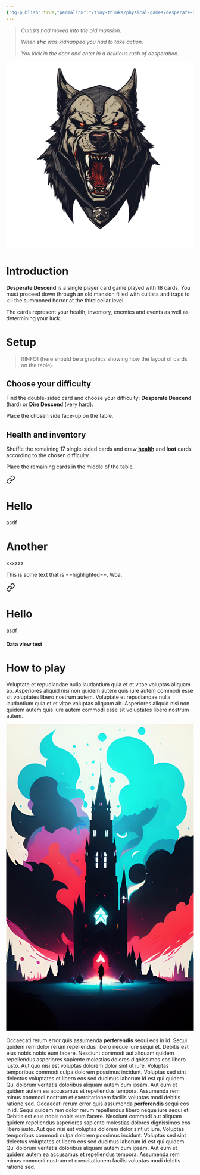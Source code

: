 ```yaml
---
{"dg-publish":true,"permalink":"/tiny-thinks/physical-games/desperate-descend/desperate-descend/","tags":["physical-game"]}
---
```



> *Cultists had moved into the old mansion.* 
> 
> *When **she** was kidnapped you had to take action.* 
> 
> *You kick in the door and enter in a delirious rush of desperation.*

![guarddog-transparant.png](/img/user/guarddog-transparant.png)

# Introduction
**Desperate Descend** is a single player card game played with 18 cards. You must proceed down through an old mansion filled with cultists and traps to kill the summoned horror at the third cellar level.

The cards represent your health, inventory, enemies and events as well as determining your luck.

# Setup

> [!INFO] (here should be a graphics showing how the layout of cards on the table).

## Choose your difficulty
<!-- > [!WARNING] **Desperate Descend** is not an easy game and most runs will end in failure.  -->

Find the double-sided card and choose your difficulty: **Desperate Descend** (hard) or **Dire Descend** (very hard).

Place the chosen side face-up on the table.

## Health and inventory
Shuffle the remaining 17 single-sided cards and draw <abbr title="Represented by face-down cards">**health**</abbr> and **loot** cards according to the chosen difficulty. 

Place the remaining cards in the middle of the table.


<div class="transclusion internal-embed is-loaded"><a class="markdown-embed-link" href="/tiny-thinks/physical-games/desperate-descend/how-to-play/" aria-label="Open link"><svg xmlns="http://www.w3.org/2000/svg" width="24" height="24" viewBox="0 0 24 24" fill="none" stroke="currentColor" stroke-width="2" stroke-linecap="round" stroke-linejoin="round" class="svg-icon lucide-link"><path d="M10 13a5 5 0 0 0 7.54.54l3-3a5 5 0 0 0-7.07-7.07l-1.72 1.71"></path><path d="M14 11a5 5 0 0 0-7.54-.54l-3 3a5 5 0 0 0 7.07 7.07l1.71-1.71"></path></svg></a><div class="markdown-embed">





# Hello

asdf

# Another

xxxzzz

</div></div>


This is some text that is  ==highlighted==. Woa.


<div class="transclusion internal-embed is-loaded"><a class="markdown-embed-link" href="/tiny-thinks/physical-games/desperate-descend/how-to-play/#hello" aria-label="Open link"><svg xmlns="http://www.w3.org/2000/svg" width="24" height="24" viewBox="0 0 24 24" fill="none" stroke="currentColor" stroke-width="2" stroke-linecap="round" stroke-linejoin="round" class="svg-icon lucide-link"><path d="M10 13a5 5 0 0 0 7.54.54l3-3a5 5 0 0 0-7.07-7.07l-1.72 1.71"></path><path d="M14 11a5 5 0 0 0-7.54-.54l-3 3a5 5 0 0 0 7.07 7.07l1.71-1.71"></path></svg></a><div class="markdown-embed">



# Hello

asdf


</div></div>


#### Data view test



# How to play
Voluptate et repudiandae nulla laudantium quia et et vitae voluptas aliquam ab. Asperiores aliquid nisi non quidem autem quis iure autem commodi esse sit voluptates libero nostrum autem. 
Voluptate et repudiandae nulla laudantium quia et et vitae voluptas aliquam ab. Asperiores aliquid nisi non quidem autem quis iure autem commodi esse sit voluptates libero nostrum autem. 

![castle.jpg|right|200](/img/user/castle.jpg)

Occaecati rerum error quis assumenda **perferendis** sequi eos in id. Sequi quidem rem dolor rerum repellendus libero neque iure sequi et. Debitis est eius nobis nobis eum facere. Nesciunt commodi aut aliquam quidem repellendus asperiores sapiente molestias dolores dignissimos eos libero iusto. Aut quo nisi est voluptas dolorem dolor sint ut iure. Voluptas temporibus commodi culpa dolorem possimus incidunt. Voluptas sed sint delectus voluptates et libero eos sed ducimus laborum id est qui quidem. Qui dolorum veritatis doloribus aliquam autem cum ipsam. Aut eum et quidem autem ea accusamus et repellendus tempora. Assumenda rem minus commodi nostrum et exercitationem facilis voluptas modi debitis ratione sed. Occaecati rerum error quis assumenda **perferendis** sequi eos in id. Sequi quidem rem dolor rerum repellendus libero neque iure sequi et. Debitis est eius nobis nobis eum facere. Nesciunt commodi aut aliquam quidem repellendus asperiores sapiente molestias dolores dignissimos eos libero iusto. Aut quo nisi est voluptas dolorem dolor sint ut iure. Voluptas temporibus commodi culpa dolorem possimus incidunt. Voluptas sed sint delectus voluptates et libero eos sed ducimus laborum id est qui quidem. Qui dolorum veritatis doloribus aliquam autem cum ipsam. Aut eum et quidem autem ea accusamus et repellendus tempora. Assumenda rem minus commodi nostrum et exercitationem facilis voluptas modi debitis ratione sed. 